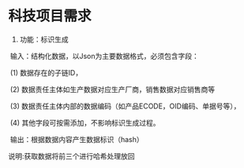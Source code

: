 # 科技项目需求
1. 功能：标识生成

​		输入：结构化数据，以Json为主要数据格式，必须包含字段：

​				(1) 数据存在的子链ID，

​				(2) 数据责任主体如生产数据对应生产厂商，销售数据对应销售商等

​				(3) 数据责任主体内部的数据编码（如产品ECODE，OID编码、单据号等），

​				(4) 其他字段可按需添加，不影响标识生成过程。

​		输出：根据数据内容产生数据标识（hash）

说明:获取数据将前三个进行哈希处理放回